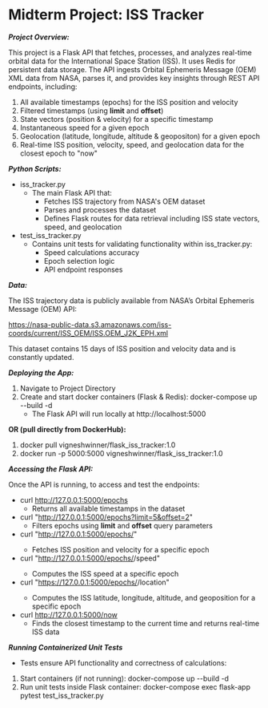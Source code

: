 # Midterm Project: ISS Tracker

***Project Overview:*** 

This project is a Flask API that fetches, processes, and analyzes real-time orbital data for the International Space Station (ISS).
It uses Redis for persistent data storage.
The API ingests Orbital Ephemeris Message (OEM) XML data from NASA, parses it, and provides key insights through REST API endpoints, including:
1. All available timestamps (epochs) for the ISS position and velocity
2. Filtered timestamps (using **limit** and **offset**)
3. State vectors (position & velocity) for a specific timestamp
4. Instantaneous speed for a given epoch
5. Geolocation (latitude, longitude, altitude & geopositon) for a given epoch
5. Real-time ISS position, velocity, speed, and geolocation data for the closest epoch to "now"  


***Python Scripts:***
* iss_tracker.py
  - The main Flask API that: 
    + Fetches ISS trajectory from NASA's OEM dataset   
    + Parses and processes the dataset
    + Defines Flask routes for data retrieval including ISS state vectors, speed, and geolocation
* test_iss_tracker.py
  - Contains unit tests for validating functionality within iss_tracker.py:
    + Speed calculations accuracy
    + Epoch selection logic
    + API endpoint responses  


***Data:***

The ISS trajectory data is publicly available from NASA’s Orbital Ephemeris Message (OEM) API:

https://nasa-public-data.s3.amazonaws.com/iss-coords/current/ISS_OEM/ISS.OEM_J2K_EPH.xml

This dataset contains 15 days of ISS position and velocity data and is constantly updated.   


***Deploying the App:*** 
1. Navigate to Project Directory
2. Create and start docker containers (Flask & Redis): docker-compose up --build -d
    - The Flask API will run locally at http://localhost:5000

**OR (pull directly from DockerHub):** 
1. docker pull vigneshwinner/flask_iss_tracker:1.0
2. docker run -p 5000:5000 vigneshwinner/flask_iss_tracker:1.0


***Accessing the Flask API:***

Once the API is running, to access and test the endpoints:

* curl http://127.0.0.1:5000/epochs
    - Returns all available timestamps in the dataset
* curl "http://127.0.0.1:5000/epochs?limit=5&offset=2"
    - Filters epochs using **limit** and **offset** query parameters
* curl "http://127.0.0.1:5000/epochs/<specific epoch>"
    - Fetches ISS position and velocity for a specific epoch
* curl "http://127.0.0.1:5000/epochs/<specific epoch>/speed"
    - Computes the ISS speed at a specific epoch
* curl "https://127.0.0.1:5000/epochs/<specific epoch>/location"
    - Computes the ISS latitude, longitude, altitude, and geoposition for a specific epoch
* curl http://127.0.0.1:5000/now
    - Finds the closest timestamp to the current time and returns real-time ISS data 


***Running Containerized Unit Tests***
* Tests ensure API functionality and correctness of calculations:

1. Start containers (if not running): docker-compose up --build -d
2. Run unit tests inside Flask container: docker-compose exec flask-app pytest test_iss_tracker.py
